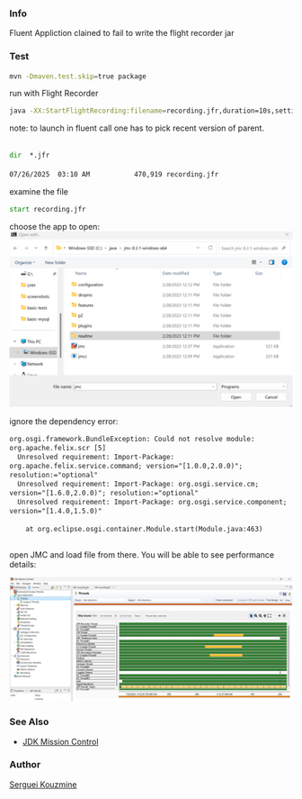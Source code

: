 ### Info

Fluent Appliction clained to fail to write the flight recorder jar

###  Test

```sh
mvn -Dmaven.test.skip=true package
```
run with Flight Recorder
```sh
java -XX:StartFlightRecording:filename=recording.jfr,duration=10s,settings=profile,dumponexit=true -jar target/example.basic-fluent-springboot.jar --myparam=val

```
note: to launch in fluent call one has to pick recent version of parent.

```cmd

dir  *.jfr

07/26/2025  03:10 AM           470,919 recording.jfr

```
examine the file
```cmd
start recording.jfr
```

choose the app to open:
![application](screenshots\jmc.png)

ignore the dependency error:
```text
org.osgi.framework.BundleException: Could not resolve module: org.apache.felix.scr [5]
  Unresolved requirement: Import-Package: org.apache.felix.service.command; version="[1.0.0,2.0.0)"; resolution:="optional"
  Unresolved requirement: Import-Package: org.osgi.service.cm; version="[1.6.0,2.0.0)"; resolution:="optional"
  Unresolved requirement: Import-Package: org.osgi.service.component; version="[1.4.0,1.5.0)"

	at org.eclipse.osgi.container.Module.start(Module.java:463)


```
open JMC and load file from there. You will be able to see performance details:

![perf data](screenshots\jmc-data.png)
### See Also
  * [JDK Mission Control](https://docs.oracle.com/en/java/java-components/jdk-mission-control/)

### Author
[Serguei Kouzmine](kouzmine_serguei@yahoo.com)
